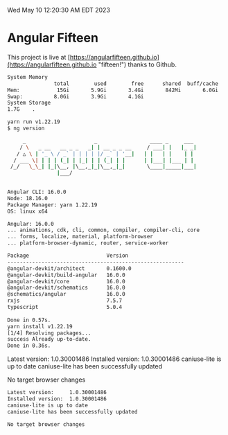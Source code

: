 Wed May 10 12:20:30 AM EDT 2023

# Angular Fifteen


This project is live at [https://angularfifteen.github.io](https://angularfifteen.github.io "fifteen!") thanks to Github.

```bash
System Memory
               total        used        free      shared  buff/cache   available
Mem:            15Gi       5.9Gi       3.4Gi       842Mi       6.0Gi       8.2Gi
Swap:          8.0Gi       3.9Gi       4.1Gi
System Storage
1.7G	.
```
```bash
yarn run v1.22.19
$ ng version

     _                      _                 ____ _     ___
    / \   _ __   __ _ _   _| | __ _ _ __     / ___| |   |_ _|
   / △ \ | '_ \ / _` | | | | |/ _` | '__|   | |   | |    | |
  / ___ \| | | | (_| | |_| | | (_| | |      | |___| |___ | |
 /_/   \_\_| |_|\__, |\__,_|_|\__,_|_|       \____|_____|___|
                |___/
    

Angular CLI: 16.0.0
Node: 18.16.0
Package Manager: yarn 1.22.19
OS: linux x64

Angular: 16.0.0
... animations, cdk, cli, common, compiler, compiler-cli, core
... forms, localize, material, platform-browser
... platform-browser-dynamic, router, service-worker

Package                         Version
---------------------------------------------------------
@angular-devkit/architect       0.1600.0
@angular-devkit/build-angular   16.0.0
@angular-devkit/core            16.0.0
@angular-devkit/schematics      16.0.0
@schematics/angular             16.0.0
rxjs                            7.5.7
typescript                      5.0.4
    
Done in 0.57s.
yarn install v1.22.19
[1/4] Resolving packages...
success Already up-to-date.
Done in 0.36s.
```
Latest version:     1.0.30001486
Installed version:  1.0.30001486
caniuse-lite is up to date
caniuse-lite has been successfully updated

No target browser changes
```bash
Latest version:     1.0.30001486
Installed version:  1.0.30001486
caniuse-lite is up to date
caniuse-lite has been successfully updated

No target browser changes
```
```bash

